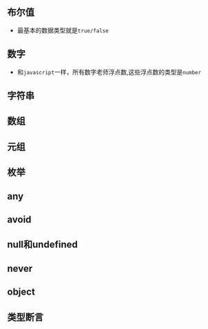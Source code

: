 ## 布尔值
- 最基本的数据类型就是`true/false`
## 数字
- 和`javascript`一样，所有数字老师浮点数,这些浮点数的类型是`number`
## 字符串
## 数组
## 元组
## 枚举
## any
## avoid
## null和undefined
## never
## object
## 类型断言